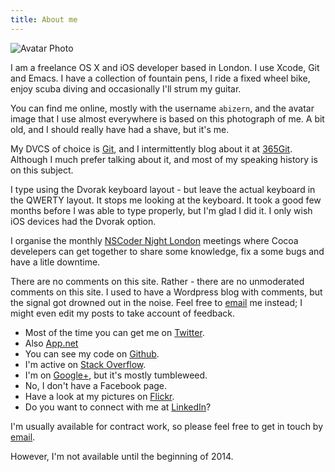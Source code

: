 ```yaml
---
title: About me
---
```


![Avatar Photo](http://images.abizern.org.s3.amazonaws.com/site/avatar_photo.jpg)

I am a freelance OS X and iOS developer based in London. I use Xcode, Git and
Emacs. I have a collection of fountain pens, I ride a fixed wheel bike, enjoy
scuba diving and occasionally I'll strum my guitar.

You can find me online, mostly with the username `abizern`, and the avatar image
that I use almost everywhere is based on this photograph of me. A bit old, and I
should really have had a shave, but it's me.

My DVCS of choice is [Git](http://git-scm.com "Main Git site"), and I
intermittently blog about it at [365Git](http://365git.tumblr.com). Although I
much prefer talking about it, and most of my speaking history is on this
subject.

I type using the Dvorak keyboard layout - but leave the actual keyboard in the
QWERTY layout. It stops me looking at the keyboard. It took a good few months
before I was able to type properly, but I'm glad I did it. I only wish iOS
devices had the Dvorak option.

I organise the monthly [NSCoder Night London](http://nscodernightlondon.com
"NSCoder Night London") meetings where Cocoa develepers can get together to
share some knowledge, fix a some bugs and have a litle downtime.

There are no comments on this site. Rather - there are no unmoderated comments
on this site. I used to have a Wordpress blog with comments, but the signal got
drowned out in the noise. Feel free to <a
href='&#109;&#97;&#105;&#108;&#116;&#111;&#58;&#97;&#98;&#105;&#122;&#101;&#114;&#110;&#64;&#97;&#98;&#105;&#122;&#101;&#114;&#110;&#46;&#111;&#114;&#103;'>&#101;&#109;&#97;&#105;&#108;</a>
me instead; I might even edit my posts to take account of feedback.

- Most of the time you can get me on [Twitter](http://twitter.com/#!/abizern
  "Twitter page").
- Also [App.net](https://alpha.app.net/abizern)
- You can see my code on [Github](http://git.io/abizern "GitHub page").
- I'm active on [Stack Overflow](http://stackoverflow.com/users/41116/abizern "Stack Overflow").
- I'm on [Google+](https://plus.google.com/114978774242418167340/posts "Google+
  page"), but it's mostly tumbleweed.
- No, I don't have a Facebook page.
- Have a look at my pictures on [Flickr](http://www.flickr.com/people/stompy/ "Flickr page").
- Do you want to connect with me at [LinkedIn](http://www.linkedin.com/e/fpf/82724921 "LinkedIn")?

I'm usually available for contract work, so please feel free to get in touch by
<a
href='&#109;&#97;&#105;&#108;&#116;&#111;&#58;&#97;&#98;&#105;&#122;&#101;&#114;&#110;&#64;&#97;&#98;&#105;&#122;&#101;&#114;&#110;&#46;&#111;&#114;&#103;'>&#101;&#109;&#97;&#105;&#108;</a>.

However, I'm not available until the beginning of 2014.


